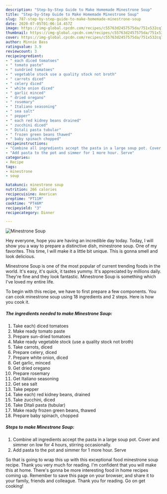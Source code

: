 ```yaml
---
description: "Step-by-Step Guide to Make Homemade Minestrone Soup"
title: "Step-by-Step Guide to Make Homemade Minestrone Soup"
slug: 787-step-by-step-guide-to-make-homemade-minestrone-soup
date: 2020-07-05T01:06:14.457Z
image: https://img-global.cpcdn.com/recipes/c55763d2457575da/751x532cq70/minestrone-soup-recipe-main-photo.jpg
thumbnail: https://img-global.cpcdn.com/recipes/c55763d2457575da/751x532cq70/minestrone-soup-recipe-main-photo.jpg
cover: https://img-global.cpcdn.com/recipes/c55763d2457575da/751x532cq70/minestrone-soup-recipe-main-photo.jpg
author: Minnie Bass
ratingvalue: 3.9
reviewcount: 3
recipeingredient:
- " each diced tomatoes"
- " tomato paste"
- " sundried tomatoes"
- " vegetable stock use a quality stock not broth"
- " carrots diced"
- " celery diced"
- " white onion diced"
- " garlic minced"
- " dried oregano"
- " rosemary"
- " Italiano seasoning"
- " sea salt"
- " pepper"
- " each red kidney beans drained"
- " zucchini diced"
- " Ditali pasta tubular"
- " frozen green beans thawed"
- " baby spinach chopped"
recipeinstructions:
- "Combine all ingredients accept the pasta in a large soup pot. Cover and simmer on low for 4 hours, stirring occasionally."
- "Add pasta to the pot and simmer for 1 more hour. Serve"
categories:
- Recipe
tags:
- minestrone
- soup

katakunci: minestrone soup 
nutrition: 266 calories
recipecuisine: American
preptime: "PT11M"
cooktime: "PT46M"
recipeyield: "3"
recipecategory: Dinner

---
```



![Minestrone Soup](https://img-global.cpcdn.com/recipes/c55763d2457575da/751x532cq70/minestrone-soup-recipe-main-photo.jpg)

Hey everyone, hope you are having an incredible day today. Today, I will show you a way to prepare a distinctive dish, minestrone soup. One of my favorites. This time, I will make it a little bit unique. This is gonna smell and look delicious.



Minestrone Soup is one of the most popular of current trending foods in the world. It's easy, it's quick, it tastes yummy. It's appreciated by millions daily. They're fine and they look fantastic. Minestrone Soup is something which I've loved my entire life.


To begin with this recipe, we have to first prepare a few components. You can cook minestrone soup using 18 ingredients and 2 steps. Here is how you cook it.

<!--inarticleads1-->

##### The ingredients needed to make Minestrone Soup:

1. Take  each) diced tomatoes
1. Make ready  tomato paste
1. Prepare  sun-dried tomatoes
1. Make ready  vegetable stock (use a quality stock not broth)
1. Take  carrots, diced
1. Prepare  celery, diced
1. Prepare  white onion, diced
1. Get  garlic, minced
1. Get  dried oregano
1. Prepare  rosemary
1. Get  Italiano seasoning
1. Get  sea salt
1. Take  pepper
1. Take  each) red kidney beans, drained
1. Take  zucchini, diced
1. Take  Ditali pasta (tubular)
1. Make ready  frozen green beans, thawed
1. Prepare  baby spinach, chopped




<!--inarticleads2-->

##### Steps to make Minestrone Soup:

1. Combine all ingredients accept the pasta in a large soup pot. Cover and simmer on low for 4 hours, stirring occasionally.
1. Add pasta to the pot and simmer for 1 more hour. Serve




So that is going to wrap this up with this exceptional food minestrone soup recipe. Thank you very much for reading. I'm confident that you will make this at home. There's gonna be more interesting food in home recipes coming up. Remember to save this page on your browser, and share it to your family, friends and colleague. Thank you for reading. Go on get cooking!

